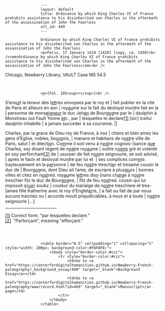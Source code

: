 
                    ---
                    layout: default
                    title: Ordinance by which King Charles VI of France prohibits assistance to his disinherited son Charles in the aftermath of the assassination of John the Fearless
                    utl_id: 449
                    ---
                
                    Ordinance by which King Charles VI of France prohibits assistance to his disinherited son Charles in the aftermath of the assassination of John the Fearless  
                    <p>Paris, 17 January 1419 [1420] [copy, ca. 1450]<br /><em>Ordinance by which King Charles VI of France prohibits assistance to his disinherited son Charles in the aftermath of the assassination of John the Fearless</em><br />
Chicago, Newberry Library, VAULT Case MS 54.5</p>
<p> </p>
  
                    <p>[Fol. 185<sup>r</sup>]<br />
S’ens<u>ui</u>t la teneur des l<u>ett</u>res envoyees par le roy et | fait publier en la cité de Paris et allieurs en son | roy<u>au</u>me sur le fait du desloyal murdre fait en la | personne de mons<u>eigneur</u> le duc Jeh<u>an</u> de Bourg<u>og</u>ne par le | daulphin à Monstreau out Fault Yonne <u>et</u>c., par | lesquelles le declare<a href="#_ftn1" name="_ftnref1" title="" id="_ftnref1">[1]</a> [<em>sic</em>] icellui daulphin inhabille | à jamais succeder à sa couronne. ||</p>
<p>Charles, par la grace de Dieu roy de France, à noz | chiers et bien amez les gens d’Eglise, nobles, bo<u>ur</u>gois, | manans et habitans de n<u>ost</u>re ville de Paris, salut | et dilect<u>io</u>n. Co<u>m</u>me il soit venu à n<u>ost</u>re cognois-|sance q<u>ue</u> Charles, soy disant regent de n<u>ost</u>re roy<u>au</u>me | oultre n<u>ostre</u> gré et volenté en soy perforchant<a href="#_ftn2" name="_ftnref2" title="" id="_ftnref2">[2]</a> de | usurper de fait n<u>ost</u>re seignourie, se soit advisé, | aprés le faulx et desloyal murdre par lui et  | ses complices com<u>m</u>is trayteusement en la p<u>er</u>sonne | de feu n<u>ost</u>re tresch<u>ie</u>r et tresamé cousin le duc de | Bourg<u>og</u>ne, dont Dieu ait l’ame, de escripre à plus<u>ieu</u>rs | bonnes villes et citez en n<u>ost</u>red. roy<u>au</u>me l<u>ett</u>res do<u>n</u>-|nans ch<u>ar</u>ge à n<u>ost</u>re treschier filz le duc de Bourg<u>og</u>ne, | filz de feu n<u>ost</u>red. cousin qui lui imposoit q{<u>ue</u>} soubz | couleur du mariaige de n<u>ost</u>re treschiere et tres- |amee fille Katherine avec le roy d’Englet<u>er</u>re, | a fait ou fait de par nous aucuns traictiez ou | accords moult prejudiciables, à nous et à toute | n<u>ost</u>re seignourie [<em>…</em>]  </p>
<div>
<hr align="left" size="1" width="33%" /><div id="ftn1"><a href="#_ftnref1" name="_ftn1" title="" id="_ftn1">[1]</a> Correct form: "par lesquelles declare."</div>
<div id="ftn2"><a href="#_ftnref2" name="_ftn2" title="" id="_ftn2">[2]</a>  "Parforçant", meaning "efforçant."</div>
</div>
<p> </p>

                    
                     
                    <table border="0.5" cellpadding="1" cellspacing="1" style="width: 200px; background-color:#F8F8F8;">
                        <tbody style="border-color:#ccc">
                            <tr style="border-color:#ccc">
                                <td>Go to <a href="https://centerfordigitalhumanities.github.io/Newberry-French-paleography/_background_essay/449" target="_blank">Background Essay</a></td>
                                <td>Go to <a href="https://centerfordigitalhumanities.github.io/Newberry-French-paleography/www/record.html?id=449" target="_blank">Manuscript</a> page</td>
                            </tr>
                        </tbody>
                    </table>
                     
                
                